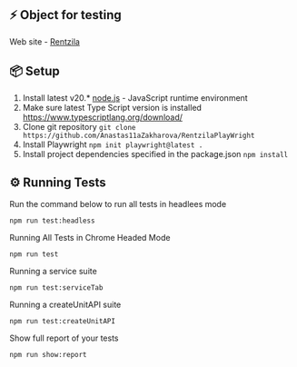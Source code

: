 ## ⚡️ Object for testing

Web site - [Rentzila](https://dev.rentzila.com.ua//)

## 📦 Setup

1. Install latest v20.\* [node.js](https://nodejs.org/en/) - JavaScript runtime environment
2. Make sure latest Type Script version is installed https://www.typescriptlang.org/download/
3. Clone git repository `git clone https://github.com/Anastas11aZakharova/RentzilaPlayWright`
4. Install Playwright `npm init playwright@latest .`
5. Install project dependencies specified in the package.json `npm install`

## ⚙️ Running Tests

Run the command below to run all tests in headlees mode

```
npm run test:headless
```

Running All Tests in Chrome Headed Mode

```
npm run test
```

Running a service suite

```
npm run test:serviceTab
```

Running a createUnitAPI suite

```
npm run test:createUnitAPI
```

Show full report of your tests

```
npm run show:report
```
